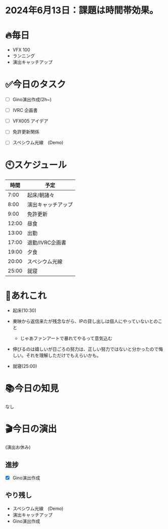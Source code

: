 

# 2024年6月13日：課題は時間帯効果。

# 🔥毎日
- VFX 100
- ランニング
- 演出キャッチアップ

# ✅今日のタスク
- [ ] Gino演出作成(2h~)
- [ ] IVRC 企画書 
- [ ] VFX005 アイデア
- [ ] 免許更新関係
- [ ] スペシウム光線　(Demo)



# 🕙スケジュール
| 時間 |  予定 |
|----|----|
|7:00|起床/朝諸々|
|8:00|演出キャッチアップ|
|9:00|免許更新|
|12:00|昼食|
|13:00|出勤|
|17:00|退勤/IVRC企画書|
|19:00|夕食|
|20:00|スペシウム光線|
|25:00|就寝|


# 📌あれこれ
- 起床(10:30)

- 東映から返信来たが残念ながら、IPの貸し出しは個人にやっていないとのこと
    - じゃあファンアートで暴れてやるって意気込む
 
- 伸びるのは嬉しいが日ごろの努力は、正しい努力ではないと分かったので悔しい。それを理解しただけでもえらいかも。

- 就寝(25:00)


# 📚今日の知見
なし
# 🎬今日の演出
(演出お休み)

## 進捗
- [x] Gino演出作成
## やり残し
- スペシウム光線　(Demo)
- 演出キャッチアップ
- Gino演出作成
